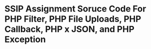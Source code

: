 # SSIP Assignment Soruce Code For PHP Filter, PHP File Uploads, PHP Callback, PHP x JSON, and PHP Exception
